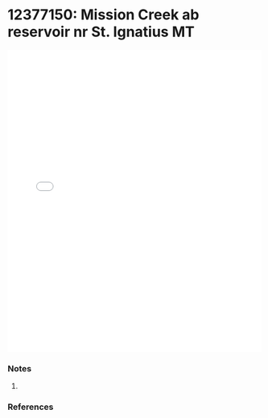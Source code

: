 # 12377150: Mission Creek ab reservoir nr St. Ignatius MT

<iframe src="/_static/stations/12377150_fdc.html" width="100%" height="600" frameborder="0"></iframe>

### Notes
1. 

### References


